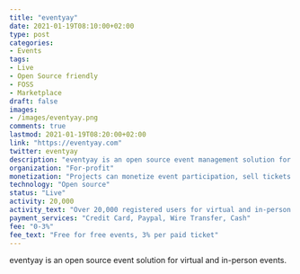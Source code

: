 ```yaml
---
title: "eventyay"
date: 2021-01-19T08:10:00+02:00
type: post
categories:
- Events
tags:
- Live
- Open Source friendly
- FOSS
- Marketplace
draft: false
images:
- /images/eventyay.png
comments: true
lastmod: 2021-01-19T08:20:00+02:00
link: "https://eventyay.com"
twitter: eventyay
description: "eventyay is an open source event management solution for virtual and onsite events."
organization: "For-profit"
monetization: "Projects can monetize event participation, sell tickets and sponsorships or receive donations."
technology: "Open source"
status: "Live"
activity: 20,000
activity_text: "Over 20,000 registered users for virtual and in-person events."
payment_services: "Credit Card, Paypal, Wire Transfer, Cash"
fee: "0-3%"
fee_text: "Free for free events, 3% per paid ticket"
---
```


eventyay is an open source event solution for virtual and in-person events.<!--more-->
